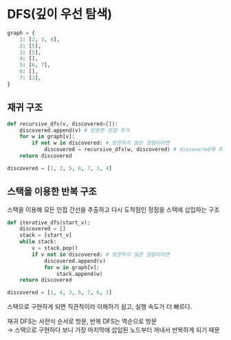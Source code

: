 # DFS(깊이 우선 탐색)
```python
graph = {
    1: [2, 3, 4],
    2: [5],
    3: [5],
    4: [],
    5: [6, 7],
    6: [],
    7: [3],
}
```

## 재귀 구조

```python
def recursive_dfs(v, discovered=[]):
    discovered.append(v) # 방문한 정점 추가
    for w in graph[v]:
        if not w in discovered: # 방문하지 않은 정점이라면
            discovered = recursive_dfs(w, discovered) # discovered에 추가하면서 내부 탐색(재귀)
    return discovered
```
```python
discovered = [1, 2, 5, 6, 7, 3, 4]
```

## 스택을 이용한 반복 구조

스택을 이용해 모든 인접 간선을 추출하고 다시 도착점인 정점을 스택에 삽입하는 구조

```python
def iterative_dfs(start_v):
    discovered = []
    stack = [start_v]
    while stack:
        v = stack.pop()
        if v not in discovered: # 방문하지 않은 정점이라면
            discovered.append(v)
            for w in graph[v]:
                stack.append(w)
    return discovered

```
```python
discovered = [1, 4, 3, 5, 7, 6, 2]
```

스택으로 구현하게 되면 직관적이라 이해하기 쉽고, 실행 속도가 더 빠르다.

재귀 DFS는 사전식 순서로 방문, 반복 DFS는 역순으로 방문  
→ 스택으로 구현하다 보니 가장 마지막에 삽입된 노드부터 꺼내서 반복하게 되기 때문